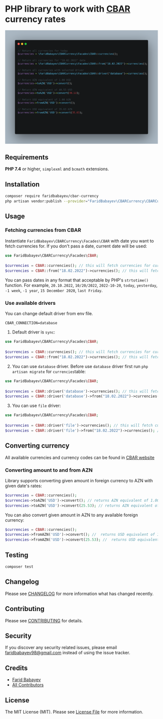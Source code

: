 # PHP library to work with [CBAR](https://www.cbar.az/home?language=en) currency rates

<p align="center">
<img src="https://raw.githubusercontent.com/Faridbabayev001/cbar-currency/master/screenshot.png" />
</p>

## Requirements

**PHP 7.4** or higher, ``simplexml`` and ``bcmath`` extensions.

## Installation

```bash
composer require faridbabayev/cbar-currency
php artisan vendor:publish --provider="FaridBabayev\CBARCurrency\CBARCurrencyServiceProvider"
```
## Usage
### Fetching currencies from CBAR

Instantiate ``FaridBabayev\CBARCurrency\Facades\CBAR`` with date you want to fetch currencies for. If you don't pass a date, current date will be used:

```php
use FaridBabayev\CBARCurrency\Facades\CBAR;

$currencies = CBAR::currencies(); // this will fetch currencies for current date
$currencies = CBAR::from("18.02.2022")->currencies(); // this will fetch currencies for 18.02.2022
```

You can pass dates in any format that acceptable by PHP's ``strtotime()`` function.
For example, ``20.10.2022``, ``10/20/2022``, ``2022-10-20``, ``today``, ``yesterday``, ``-1 week``, ``-1 year``, ``15 December 2020``, ``last Friday``.

### Use available drivers

You can change default driver from env file.
```env
CBAR_CONNECTION=database
```

1. Default driver is ```sync```:
```php
use FaridBabayev\CBARCurrency\Facades\CBAR;

$currencies = CBAR::currencies(); // this will fetch currencies for current date
$currencies = CBAR::from("18.02.2022")->currencies(); // this will fetch currencies for 18.02.2022
```
2. You can use ```database``` driver. Before use ```database``` driver first run ```php artisan migrate``` for ```currencies```table:
```php
use FaridBabayev\CBARCurrency\Facades\CBAR;

$currencies = CBAR::driver('database')->currencies(); // this will fetch currencies for current date
$currencies = CBAR::driver('database')->from("18.02.2022")->currencies(); // this will fetch currencies for 18.02.2022
```
3. You can use ```file``` driver:
```php
use FaridBabayev\CBARCurrency\Facades\CBAR;

$currencies = CBAR::driver('file')->currencies(); // this will fetch currencies for current date
$currencies = CBAR::driver('file')->from("18.02.2022")->currencies(); // this will fetch currencies for 18.02.2022
```

## Converting currency

All available currencies and currency codes can be found in [CBAR website](https://www.cbar.az/currency/rates?language=en)

### Converting amount to and from AZN
Library supports converting given amount in foreign currency to AZN with given date's rates:

```php
$currencies = CBAR::currencies();
$currencies->toAZN('USD')->convert(); // returns AZN equivalent of 1.00 USD with today's currencies
$currencies->toAZN('USD')->convert(25.53); // returns AZN equivalent of 25.53 USD with today's currencies
```
You can also convert given amount in AZN to any available foreign currency:
```php
$currencies = CBAR::currencies();
$currencies->fromAZN('USD')->convert(); //  returns USD equivalent of 1.00 AZN with today's currencies
$currencies->fromAZN('USD')->convert(25.53); //  returns USD equivalent of 25.53 AZN with today's currencies
```
## Testing

``` bash
composer test
```

## Changelog

Please see [CHANGELOG](CHANGELOG.md) for more information what has changed recently.

## Contributing

Please see [CONTRIBUTING](CONTRIBUTING.md) for details.

## Security

If you discover any security related issues, please email faridbabayev98@gmail.com instead of using the issue tracker.

## Credits

- [Farid Babayev](https://github.com/Faridbabayev001)
- [All Contributors](../../contributors)

## License

The MIT License (MIT). Please see [License File](LICENSE.md) for more information.
